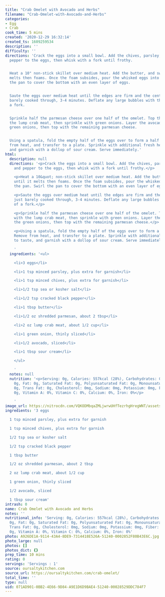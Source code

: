 ```yaml
---
title: "Crab Omelet with Avocado and Herbs"
filename: "Crab-Omelet-with-Avocado-and-Herbs"
categories:
- Egg
- Crab
cook_time: 5 mins
created: '2020-12-29 16:32:14'
created_ts: 1609259534
description: ''
difficulty: ''
directions: 'Crack the eggs into a small bowl. Add the chives, parsley, salt, and
  pepper to the eggs, then whisk with a fork until frothy.


  Heat a 10" non-stick skillet over medium heat. Add the butter, and swirl until it
  melts then foams. Once the foam subsides, pour the whisked eggs into the pan. Swirl
  the pan to cover the bottom with an even layer of eggs.


  Saute the eggs over medium heat until the edges are firm and the center is just
  barely cooked through, 3-4 minutes. Deflate any large bubbles with the tines of
  a fork.


  Sprinkle half the parmesan cheese over one half of the omelet. Top the cheese with
  the lump crab meat, then sprinkle with green onions. Layer the avocado over the
  green onions, then top with the remaining parmesan cheese.


  Using a spatula, fold the empty half of the eggs over to form a half circle. Remove
  from heat, and transfer to a plate. Sprinkle with additional fresh herbs to taste,
  and garnish with a dollop of sour cream. Serve immediately.'
html:
  description: null
  directions: '<p>Crack the eggs into a small bowl. Add the chives, parsley, salt,
    and pepper to the eggs, then whisk with a fork until frothy.</p>

    <p>Heat a 10&quot; non-stick skillet over medium heat. Add the butter, and swirl
    until it melts then foams. Once the foam subsides, pour the whisked eggs into
    the pan. Swirl the pan to cover the bottom with an even layer of eggs.</p>

    <p>Saute the eggs over medium heat until the edges are firm and the center is
    just barely cooked through, 3-4 minutes. Deflate any large bubbles with the tines
    of a fork.</p>

    <p>Sprinkle half the parmesan cheese over one half of the omelet. Top the cheese
    with the lump crab meat, then sprinkle with green onions. Layer the avocado over
    the green onions, then top with the remaining parmesan cheese.</p>

    <p>Using a spatula, fold the empty half of the eggs over to form a half circle.
    Remove from heat, and transfer to a plate. Sprinkle with additional fresh herbs
    to taste, and garnish with a dollop of sour cream. Serve immediately.</p>

    '
  ingredients: '<ul>

    <li>3 eggs</li>

    <li>1 tsp minced parsley, plus extra for garnish</li>

    <li>1 tsp minced chives, plus extra for garnish</li>

    <li>1/2 tsp sea or kosher salt</li>

    <li>1/2 tsp cracked black pepper</li>

    <li>1 tbsp butter</li>

    <li>1/2 oz shredded parmesan, about 2 tbsp</li>

    <li>2 oz lump crab meat, about 1/2 cup</li>

    <li>1 green onion, thinly sliced</li>

    <li>1/2 avocado, sliced</li>

    <li>1 tbsp sour cream</li>

    </ul>

    '
  notes: null
  nutrition: '<p>Serving: 0g, Calories: 557kcal (28%), Carbohydrates: 0g, Protein:
    0g, Fat: 0g, Saturated Fat: 0g, Polyunsaturated Fat: 0g, Monounsaturated Fat:
    0g, Trans Fat: 0g, Cholesterol: 0mg, Sodium: 0mg, Potassium: 0mg, Fiber: 0g, Sugar:
    0g, Vitamin A: 0%, Vitamin C: 0%, Calcium: 0%, Iron: 0%</p>

    '
image_url: https://nitrocdn.com/VQKODMbqaZMLjwrwUHfTezrhgHregWNT/assets/static/optimized/rev-fea8353/wp-content/uploads/2018/05/crab-avocado-omelet-1-200x300.jpg
ingredients: '3 eggs

  1 tsp minced parsley, plus extra for garnish

  1 tsp minced chives, plus extra for garnish

  1/2 tsp sea or kosher salt

  1/2 tsp cracked black pepper

  1 tbsp butter

  1/2 oz shredded parmesan, about 2 tbsp

  2 oz lump crab meat, about 1/2 cup

  1 green onion, thinly sliced

  1/2 avocado, sliced

  1 tbsp sour cream'
intrash: 0
name: Crab Omelet with Avocado and Herbs
notes: ''
nutritional_info: 'Serving: 0g, Calories: 557kcal (28%), Carbohydrates: 0g, Protein:
  0g, Fat: 0g, Saturated Fat: 0g, Polyunsaturated Fat: 0g, Monounsaturated Fat: 0g,
  Trans Fat: 0g, Cholesterol: 0mg, Sodium: 0mg, Potassium: 0mg, Fiber: 0g, Sugar:
  0g, Vitamin A: 0%, Vitamin C: 0%, Calcium: 0%, Iron: 0%'
photo: A926DE1A-9114-43A4-8DE9-7314418E526A-51240-0002852F80B43E6C.jpg
photo_large: null
photos: []
photos_dict: {}
prep_time: 10 mins
rating: 0
servings: 'Servings : 1'
source: oursaltykitchen.com
source_url: https://oursaltykitchen.com/crab-omelet/
total_time: ''
type: null
uid: 071AD901-0BB2-4E66-9D84-A9E1D6D9BAE4-51240-00028529DDC784F7
---
```

